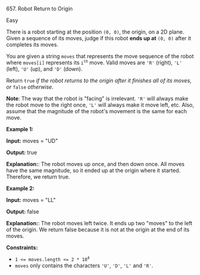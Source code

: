 657\. Robot Return to Origin

Easy

There is a robot starting at the position `(0, 0)`, the origin, on a 2D plane. Given a sequence of its moves, judge if this robot **ends up at** `(0, 0)` after it completes its moves.

You are given a string `moves` that represents the move sequence of the robot where `moves[i]` represents its <code>i<sup>th</sup></code> move. Valid moves are `'R'` (right), `'L'` (left), `'U'` (up), and `'D'` (down).

Return `true` _if the robot returns to the origin after it finishes all of its moves, or_ `false` _otherwise_.

**Note**: The way that the robot is "facing" is irrelevant. `'R'` will always make the robot move to the right once, `'L'` will always make it move left, etc. Also, assume that the magnitude of the robot's movement is the same for each move.

**Example 1:**

**Input:** moves = "UD"

**Output:** true

**Explanation:**: The robot moves up once, and then down once. All moves have the same magnitude, so it ended up at the origin where it started. Therefore, we return true. 

**Example 2:**

**Input:** moves = "LL"

**Output:** false

**Explanation:**: The robot moves left twice. It ends up two "moves" to the left of the origin. We return false because it is not at the origin at the end of its moves. 

**Constraints:**

*   <code>1 <= moves.length <= 2 * 10<sup>4</sup></code>
*   `moves` only contains the characters `'U'`, `'D'`, `'L'` and `'R'`.